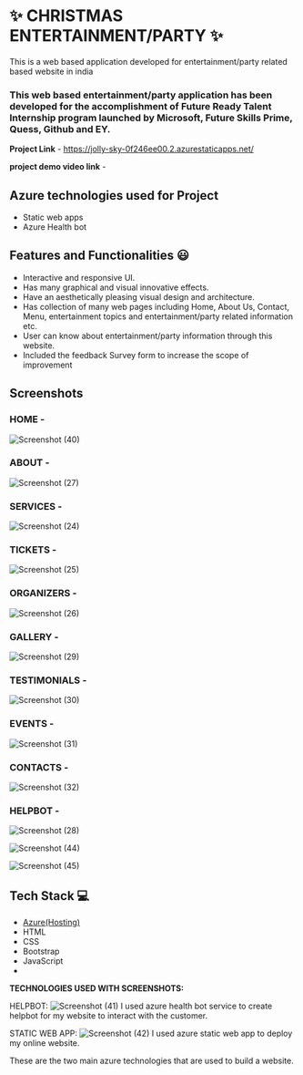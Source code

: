 # ✨  CHRISTMAS ENTERTAINMENT/PARTY ✨

This is a web based application developed for entertainment/party related based website in india

### This web based entertainment/party application has been developed for the accomplishment of Future Ready Talent Internship program launched by Microsoft, Future Skills Prime, Quess, Github and EY.


**Project Link** - https://jolly-sky-0f246ee00.2.azurestaticapps.net/



**project demo video link** - 

## Azure technologies used for Project

- Static web apps
- Azure Health bot

## Features and Functionalities 😃

- Interactive and responsive UI.
- Has many graphical and visual innovative effects.
- Have an aesthetically pleasing visual design and architecture.
- Has collection of many web pages including Home, About Us, Contact, Menu, entertainment topics and entertainment/party related information etc.
- User can know about entertainment/party information through this website.
- Included the feedback Survey form to increase the scope of improvement 

## Screenshots




   

### HOME -



![Screenshot (40)](https://user-images.githubusercontent.com/113796579/209442935-80554d54-d7f5-47c9-a27b-3a75f7242b1d.png)


### ABOUT -


![Screenshot (27)](https://user-images.githubusercontent.com/113796579/203833237-40b6418c-f728-431a-b60e-78cc7eb1b6b5.png)

### SERVICES -



![Screenshot (24)](https://user-images.githubusercontent.com/113796579/203833284-3791c9d3-2419-4bbc-98bf-0e3290fd273a.png)

### TICKETS -

![Screenshot (25)](https://user-images.githubusercontent.com/113796579/203833405-26369591-b491-4d8b-8f00-42eaf95c7cc8.png)


### ORGANIZERS -


![Screenshot (26)](https://user-images.githubusercontent.com/113796579/203833449-83cfe30b-cc45-4ed9-bb6d-4d89abc041d7.png)




### GALLERY -


![Screenshot (29)](https://user-images.githubusercontent.com/113796579/203833553-fc6178e9-2ff5-4c2f-8e34-1daad8c3445b.png)

### TESTIMONIALS -


![Screenshot (30)](https://user-images.githubusercontent.com/113796579/203833591-dfc5752c-2005-490d-8cc6-ef6ff696dea1.png)

### EVENTS -


![Screenshot (31)](https://user-images.githubusercontent.com/113796579/203833645-8026fac6-7a93-4246-bebe-f474ac84e64f.png)

### CONTACTS -


![Screenshot (32)](https://user-images.githubusercontent.com/113796579/203833656-89771882-1701-4b9b-96c0-aebbf0e59629.png)


### HELPBOT -

![Screenshot (28)](https://user-images.githubusercontent.com/113796579/203833509-0487fd87-99b4-46bd-8ed4-9827f3f04fd0.png)

![Screenshot (44)](https://user-images.githubusercontent.com/113796579/209475069-e4be2180-69d0-423d-a15d-eb371c89f2da.png)

![Screenshot (45)](https://user-images.githubusercontent.com/113796579/209475394-0947d87d-1760-4d9b-aed5-42ab9257a582.png)


## Tech Stack 💻

- [Azure(Hosting)](https://azure.microsoft.com/en-in/features/azure-portal/)
- HTML
- CSS
- Bootstrap
- JavaScript
- 
**TECHNOLOGIES USED WITH SCREENSHOTS:**




HELPBOT:
![Screenshot (41)](https://user-images.githubusercontent.com/113796579/209443257-9da4054e-ed2a-4ae4-bdf3-466bf5fe63b3.png)
I used azure health bot service to create helpbot for my website to interact with the customer.



STATIC WEB APP:
![Screenshot (42)](https://user-images.githubusercontent.com/113796579/209443304-97388e9e-24fd-434d-addd-c7f386796051.png)
I used azure static web app to deploy my online website.




These are the two main azure technologies that are used to build a website.
